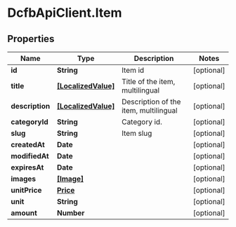 # DcfbApiClient.Item

## Properties
Name | Type | Description | Notes
------------ | ------------- | ------------- | -------------
**id** | **String** | Item id | [optional] 
**title** | [**[LocalizedValue]**](LocalizedValue.md) | Title of the item, multilingual | [optional] 
**description** | [**[LocalizedValue]**](LocalizedValue.md) | Description of the item, multilingual | [optional] 
**categoryId** | **String** | Category id. | [optional] 
**slug** | **String** | Item slug | [optional] 
**createdAt** | **Date** |  | [optional] 
**modifiedAt** | **Date** |  | [optional] 
**expiresAt** | **Date** |  | [optional] 
**images** | [**[Image]**](Image.md) |  | [optional] 
**unitPrice** | [**Price**](Price.md) |  | [optional] 
**unit** | **String** |  | [optional] 
**amount** | **Number** |  | [optional] 



